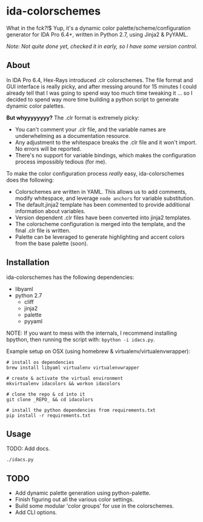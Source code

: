 ida-colorschemes
================
What in the f*ck?!*$ Yup, it's a dynamic color palette/scheme/configuration generator for IDA Pro 6.4+, written in Python 2.7, using Jinja2 & PyYAML.


*Note: Not quite done yet, checked it in early, so I have some version control.*

About
-----
In IDA Pro 6.4, Hex-Rays introduced .clr colorschemes. The file format and GUI interface is really picky, and after messing around for 15 minutes I could already tell that I was going to spend way too much time tweaking it ... so I decided to spend way more time building a python script to generate dynamic color palettes.

**But whyyyyyyyy?**
The .clr format is extremely picky:
- You can't comment your .clr file, and the variable names are underwhelming as a documentation resource.
- Any adjustment to the whitespace breaks the .clr file and it won't import. No errors will be reported.
- There's no support for variable bindings, which makes the configuration process impossibly tedious (for me).

To make the color configuration process _really_ easy, ida-colorschemes does the following:

- Colorschemes are written in YAML. This allows us to add comments, modify whitespace, and leverage `node anchors` for variable substitution.
- The default.jinja2 template has been commented to provide additional information about variables.
- Version dependent .clr files have been converted into jinja2 templates.
- The colorscheme configuration is merged into the template, and the final .clr file is written.
- Palette can be leveraged to generate highlighting and accent colors from the base palette (soon).

Installation
------------
ida-colorschemes has the following dependencies:

- libyaml
- python 2.7
    - cliff
    - jinja2
    - palette
    - pyyaml

NOTE: If you want to mess with the internals, I recommend installing bpython, then running the script with: `bpython -i idacs.py`.

Example setup on OSX (using homebrew & virtualenv/virtualenvwrapper):

    # install os dependencies
    brew install libyaml virtualenv virtualenvwrapper

    # create & activate the virtual environment
    mkvirtualenv idacolors && workon idacolors

    # clone the repo & cd into it
    git clone _REPO_ && cd idacolors

    # install the python dependencies from requirements.txt
    pip install -r requirements.txt


Usage
-----
TODO: Add docs.

    ./idacs.py


TODO
----
- Add dynamic palette generation using python-palette.
- Finish figuring out all the various color settings.
- Build some modular 'color groups' for use in the colorschemes.
- Add CLI options.
